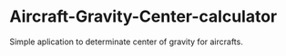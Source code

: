 # Aircraft-Gravity-Center-calculator
Simple aplication to determinate center of gravity for aircrafts.
